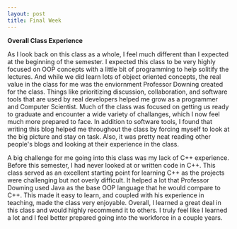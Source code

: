 ```yaml
---
layout: post
title: Final Week
---
```


**Overall Class Experience**

As I look back on this class as a whole, I feel much different than I expected at the beginning of the semester.  I expected this class to be very highly focused on OOP concepts with a little bit of programming to help solitify the lectures.  And while we did learn lots of object oriented concepts, the real value in the class for me was the enviornment Professor Downing created for the class.  Things like prioritizing discussion, collaboration, and software tools that are used by real developers helped me grow as a programmer and Computer Scientist.  Much of the class was focused on getting us ready to graduate and encounter a wide variety of challanges, which I now feel much more prepared to face.  In addition to software tools, I found that writing this blog helped me throughout the class by forcing myself to look at the big picture and stay on task.  Also, it was pretty neat reading other people's blogs and looking at their experience in the class.  

A big challenge for me going into this class was my lack of C++ experience.  Before this semester, I had never looked at or written code in C++.  This class served as an excellent starting point for learning C++ as the projects were challenging but not overly difficult.  It helped a lot that Professor Downing used Java as the base OOP language that he would compare to C++.  This made it easy to learn, and coupled with his experience in teaching, made the class very enjoyable.  Overall, I learned a great deal in this class and would highly recommend it to others.  I truly feel like I learned a lot and I feel better prepared going into the workforce in a couple years.

